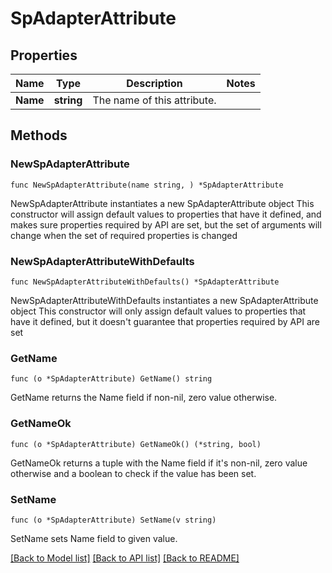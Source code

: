 # SpAdapterAttribute

## Properties

Name | Type | Description | Notes
------------ | ------------- | ------------- | -------------
**Name** | **string** | The name of this attribute. | 

## Methods

### NewSpAdapterAttribute

`func NewSpAdapterAttribute(name string, ) *SpAdapterAttribute`

NewSpAdapterAttribute instantiates a new SpAdapterAttribute object
This constructor will assign default values to properties that have it defined,
and makes sure properties required by API are set, but the set of arguments
will change when the set of required properties is changed

### NewSpAdapterAttributeWithDefaults

`func NewSpAdapterAttributeWithDefaults() *SpAdapterAttribute`

NewSpAdapterAttributeWithDefaults instantiates a new SpAdapterAttribute object
This constructor will only assign default values to properties that have it defined,
but it doesn't guarantee that properties required by API are set

### GetName

`func (o *SpAdapterAttribute) GetName() string`

GetName returns the Name field if non-nil, zero value otherwise.

### GetNameOk

`func (o *SpAdapterAttribute) GetNameOk() (*string, bool)`

GetNameOk returns a tuple with the Name field if it's non-nil, zero value otherwise
and a boolean to check if the value has been set.

### SetName

`func (o *SpAdapterAttribute) SetName(v string)`

SetName sets Name field to given value.



[[Back to Model list]](../README.md#documentation-for-models) [[Back to API list]](../README.md#documentation-for-api-endpoints) [[Back to README]](../README.md)


